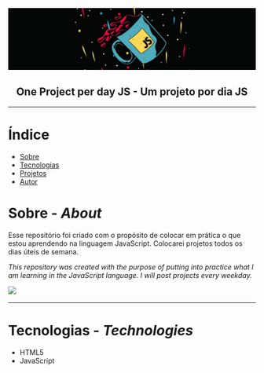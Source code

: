 <img src="img/Screenshot%20from%202021-03-15%2011-23-59.png">

<h2 align="center">One Project per day JS - Um projeto por dia JS</h1>


- - -
# Índice
   * [Sobre](#sobre-_about_)
   * [Tecnologias](#tecnologias-_technologies_)
   * [Projetos](#projetos)
   * [Autor](#autor)

# Sobre - _About_
Esse repositório foi criado com o propósito de colocar em prática o que estou aprendendo na linguagem JavaScript. Colocarei projetos todos os dias úteis de semana. 

_This repository was created with the purpose of putting into practice what I am learning in the JavaScript language. I will post projects every weekday._

<img src="https://img.shields.io/badge/Projects-3-%23F7DF1E">

- - -
# Tecnologias - _Technologies_

- HTML5
- JavaScript

